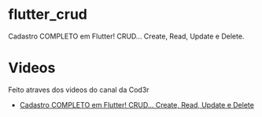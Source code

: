 # flutter_crud
 Cadastro COMPLETO em Flutter! CRUD... Create, Read, Update e Delete.

 # Videos
 Feito atraves dos videos do canal da Cod3r
 - [Cadastro COMPLETO em Flutter! CRUD... Create, Read, Update e Delete](https://www.youtube.com/watch?v=ViahqKZzZ7Y)
